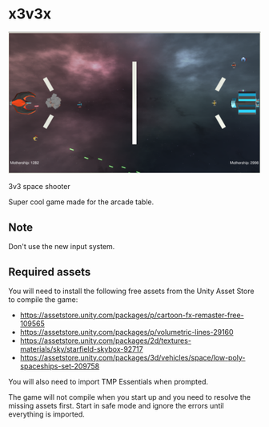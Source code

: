 # x3v3x

![Gameplay image](images/screenshot.png)

3v3 space shooter

Super cool game made for the arcade table.

## Note

Don't use the new input system.

## Required assets

You will need to install the following free assets from the Unity Asset Store to compile the game:

- https://assetstore.unity.com/packages/p/cartoon-fx-remaster-free-109565
- https://assetstore.unity.com/packages/p/volumetric-lines-29160
- https://assetstore.unity.com/packages/2d/textures-materials/sky/starfield-skybox-92717
- https://assetstore.unity.com/packages/3d/vehicles/space/low-poly-spaceships-set-209758

You will also need to import TMP Essentials when prompted.


The game will not compile when you start up and you need to resolve the missing assets first. Start in safe mode and ignore the errors until everything is imported.